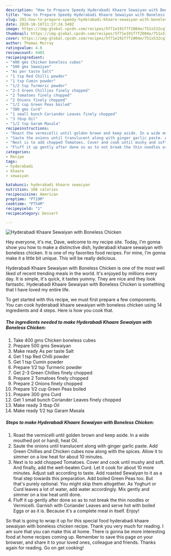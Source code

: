 ```yaml
---
description: "How to Prepare Speedy Hyderabadi Khaare Sewaiyan with Boneless Chicken"
title: "How to Prepare Speedy Hyderabadi Khaare Sewaiyan with Boneless Chicken"
slug: 291-how-to-prepare-speedy-hyderabadi-khaare-sewaiyan-with-boneless-chicken
date: 2020-10-16T11:57:24.540Z
image: https://img-global.cpcdn.com/recipes/5f71e191f7f2004e/751x532cq70/hyderabadi-khaare-sewaiyan-with-boneless-chicken-recipe-main-photo.jpg
thumbnail: https://img-global.cpcdn.com/recipes/5f71e191f7f2004e/751x532cq70/hyderabadi-khaare-sewaiyan-with-boneless-chicken-recipe-main-photo.jpg
cover: https://img-global.cpcdn.com/recipes/5f71e191f7f2004e/751x532cq70/hyderabadi-khaare-sewaiyan-with-boneless-chicken-recipe-main-photo.jpg
author: Thomas Murray
ratingvalue: 4.6
reviewcount: 4402
recipeingredient:
- "400 gms Chicken boneless cubes"
- "500 gms Sewaiyan"
- "As per taste Salt"
- "1 tsp Red Chilli powder"
- "1 tsp Cumin powder"
- "1/2 tsp Turmeric powder"
- "2-3 Green Chillies finely chopped"
- "2 Tomatoes finely chopped"
- "2 Onions finely chopped"
- "1/2 cup Green Peas boiled"
- "300 gms Curd"
- "1 small bunch Coriander Leaves finely chopped"
- "3 tbsp Oil"
- "1/2 tsp Garam Masala"
recipeinstructions:
- "Roast the vermicelli until golden brown and keep aside. In a wide mouthed pot or handi, heat Oil."
- "Saute the onions until translucent along with ginger garlic paste. Add Green Chillies and Chicken cubes now along with the spices. Allow it to simmer on a low heat for about 10 minutes."
- "Next is to add chopped Tomatoes. Cover and cook until mushy and soft. And finally, add the well-beaten Curd. Let it cook for about 10 more minutes. Adjust salt according to taste. Add roasted Sewaiyan to it as a final step towards this preparation. Add boiled Green Peas too. But that&#39;s purely optional. You might skip them altogether. As Yoghurt or Curd leaves a lot of water, add water accordingly. Mix gently and simmer on a low heat until done."
- "Fluff it up gently after done so as to not break the thin noodles or Vermicelli. Garnish with Coriander Leaves and serve hot with boiled Eggs or as it is. Because it&#39;s a complete meal in itself. Enjoy!"
categories:
- Recipe
tags:
- hyderabadi
- khaare
- sewaiyan

katakunci: hyderabadi khaare sewaiyan 
nutrition: 108 calories
recipecuisine: American
preptime: "PT19M"
cooktime: "PT54M"
recipeyield: "1"
recipecategory: Dessert

---
```



![Hyderabadi Khaare Sewaiyan with Boneless Chicken](https://img-global.cpcdn.com/recipes/5f71e191f7f2004e/751x532cq70/hyderabadi-khaare-sewaiyan-with-boneless-chicken-recipe-main-photo.jpg)

Hey everyone, it's me, Dave, welcome to my recipe site. Today, I'm gonna show you how to make a distinctive dish, hyderabadi khaare sewaiyan with boneless chicken. It is one of my favorites food recipes. For mine, I'm gonna make it a little bit unique. This will be really delicious.



Hyderabadi Khaare Sewaiyan with Boneless Chicken is one of the most well liked of recent trending meals in the world. It's enjoyed by millions every day. It is simple, it's quick, it tastes yummy. They are nice and they look fantastic. Hyderabadi Khaare Sewaiyan with Boneless Chicken is something that I have loved my entire life.


To get started with this recipe, we must first prepare a few components. You can cook hyderabadi khaare sewaiyan with boneless chicken using 14 ingredients and 4 steps. Here is how you cook that.

<!--inarticleads1-->

##### The ingredients needed to make Hyderabadi Khaare Sewaiyan with Boneless Chicken:

1. Take 400 gms Chicken boneless cubes
1. Prepare 500 gms Sewaiyan
1. Make ready As per taste Salt
1. Get 1 tsp Red Chilli powder
1. Get 1 tsp Cumin powder
1. Prepare 1/2 tsp Turmeric powder
1. Get 2-3 Green Chillies finely chopped
1. Prepare 2 Tomatoes finely chopped
1. Prepare 2 Onions finely chopped
1. Prepare 1/2 cup Green Peas boiled
1. Prepare 300 gms Curd
1. Get 1 small bunch Coriander Leaves finely chopped
1. Make ready 3 tbsp Oil
1. Make ready 1/2 tsp Garam Masala




<!--inarticleads2-->

##### Steps to make Hyderabadi Khaare Sewaiyan with Boneless Chicken:

1. Roast the vermicelli until golden brown and keep aside. In a wide mouthed pot or handi, heat Oil.
1. Saute the onions until translucent along with ginger garlic paste. Add Green Chillies and Chicken cubes now along with the spices. Allow it to simmer on a low heat for about 10 minutes.
1. Next is to add chopped Tomatoes. Cover and cook until mushy and soft. And finally, add the well-beaten Curd. Let it cook for about 10 more minutes. Adjust salt according to taste. Add roasted Sewaiyan to it as a final step towards this preparation. Add boiled Green Peas too. But that&#39;s purely optional. You might skip them altogether. As Yoghurt or Curd leaves a lot of water, add water accordingly. Mix gently and simmer on a low heat until done.
1. Fluff it up gently after done so as to not break the thin noodles or Vermicelli. Garnish with Coriander Leaves and serve hot with boiled Eggs or as it is. Because it&#39;s a complete meal in itself. Enjoy!




So that is going to wrap it up for this special food hyderabadi khaare sewaiyan with boneless chicken recipe. Thank you very much for reading. I am sure that you can make this at home. There is gonna be more interesting food at home recipes coming up. Remember to save this page on your browser, and share it to your loved ones, colleague and friends. Thanks again for reading. Go on get cooking!
